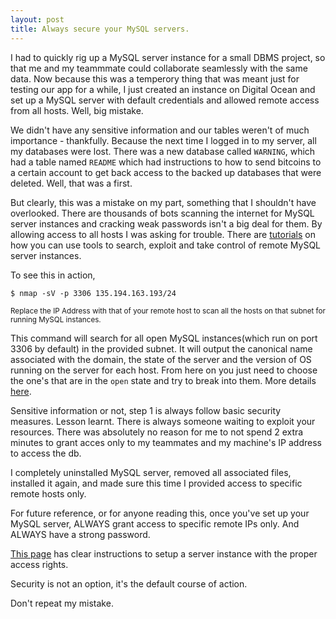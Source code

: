 ```yaml
---
layout: post
title: Always secure your MySQL servers.
---
```


I had to quickly rig up a MySQL server instance for a small DBMS project, so that me and my teammmate could collaborate seamlessly with the same data. Now because this was a temperory thing that was meant just for testing our app for a while, I just created an instance on Digital Ocean and set up a MySQL server with default credentials and allowed remote access from all hosts. Well, big mistake.

We didn't have any sensitive information and our tables weren't of much importance - thankfully. Because the next time I logged in to my server, all my databases were lost. There was a new database called `WARNING`, which had a table named `README` which had instructions to how to send bitcoins to a certain account to get back access to the backed up databases that were deleted. Well, that was a first.

But clearly, this was a mistake on my part, something that I shouldn't have overlooked. There are thousands of bots scanning the internet for MySQL server instances and cracking weak passwords isn't a big deal for them. By allowing access to all hosts I was asking for trouble. There are [tutorials](https://null-byte.wonderhowto.com/how-to/hack-databases-hunting-for-microsofts-sql-server-0148993/) on how you can use tools to search, exploit and take control of remote MySQL server instances.

To see this in action,

`$ nmap -sV -p 3306 135.194.163.193/24`

<small>Replace the IP Address with that of your remote host to scan all the hosts on that subnet for running MySQL instances.</small>

This command will search for all open MySQL instances(which run on port 3306 by default) in the provided subnet. It will output the canonical name associated with the domain, the state of the server and the version of OS running on the server for each host. From here on you just need to choose the one's that are in the `open` state and try to break into them. More details [here](https://null-byte.wonderhowto.com/how-to/hack-databases-cracking-sql-server-passwords-owning-server-0149636/).

Sensitive information or not, step 1 is always follow basic security measures. Lesson learnt. There is always someone waiting to exploit your resources. There was absolutely no reason for me to not spend 2 extra minutes to grant acces only to my teammates and my machine's IP address to access the db.

I completely uninstalled MySQL server, removed all associated files, installed it again, and made sure this time I provided access to specific remote hosts only.

For future reference, or for anyone reading this, once you've set up your MySQL server, ALWAYS grant access to specific remote IPs only. And ALWAYS have a strong password.

[This page](http://devdocs.magento.com/guides/v2.0/install-gde/prereq/mysql_remote.html) has clear instructions to setup a server instance with the proper access rights.

Security is not an option, it's the default course of action.

Don't repeat my mistake.
